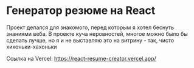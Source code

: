 # Генератор резюме на React
Проект делался для знакомого, перед которым я хотел беснуть знаниями веба.
В проекте куча неровностей, многое можно было бы сделать лучше, но я и не выставляю это на витрину - так, чисто хихоньки-хахоньки

Ссылка на Vercel: https://react-resume-creator.vercel.app/

